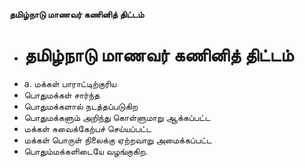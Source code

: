 **தமிழ்நாடு மாணவர் கணினித் திட்டம்**
- # தமிழ்நாடு மாணவர் கணினித் திட்டம்
- a. மக்கள் பாராட்டிற்குரிய
- பொதுமக்கள் சார்ந்த
- பொதுமக்களால் நடத்தப்படுகிற
- பொதுமக்களும் அறிந்து கொள்ளுமாறு ஆக்கப்பட்ட
- மக்கள் சுவைக்கேற்பச் செய்யப்பட்ட
- மக்கள் பொருள் நிலைக்கு ஏற்றவாறு அமைக்கப்பட்ட
- பொதும்மக்களிடையே வழங்குகிற.

